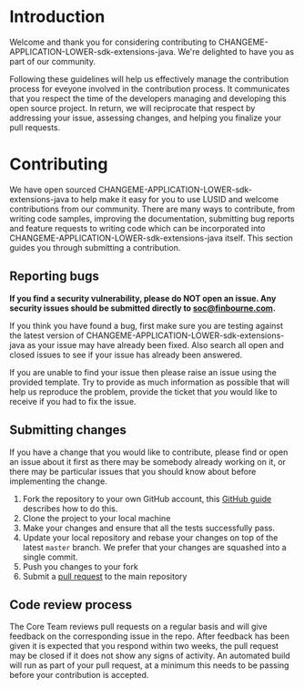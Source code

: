 # Introduction

Welcome and thank you for considering contributing to CHANGEME-APPLICATION-LOWER-sdk-extensions-java.  We're delighted to have you as part of our community.

Following these guidelines will help us effectively manage the contribution process for eveyone involved in the contribution process. It communicates that you respect the time of the developers managing and developing this open source project. In return, we will reciprocate that respect by addressing your issue, assessing changes, and helping you finalize your pull requests.

# Contributing

We have open sourced CHANGEME-APPLICATION-LOWER-sdk-extensions-java to help make it easy for you to use LUSID and welcome contributions from our community. There are many ways to contribute, from writing code samples, improving the documentation, submitting bug reports and feature requests to writing code which can be incorporated into CHANGEME-APPLICATION-LOWER-sdk-extensions-java itself. This section guides you through submitting a contribution.

## Reporting bugs

**If you find a security vulnerability, please do NOT open an issue. Any security issues should be submitted directly to soc@finbourne.com.**

If you think you have found a bug, first make sure you are testing against the latest version of CHANGEME-APPLICATION-LOWER-sdk-extensions-java as your issue may have already been fixed. Also search all open and closed issues to see if your issue has already been answered.

If you are unable to find your issue then please raise an issue using the provided template. Try to provide as much information as possible that will help us reproduce the problem, provide the ticket that _you_ would like to receive if you had to fix the issue.

## Submitting changes

If you have a change that you would like to contribute, please find or open an issue about it first as there may be somebody already working on it, or there may be particular issues that you should know about before implementing the change.

1. Fork the repository to your own GitHub account, this [GitHub guide](https://help.github.com/en/articles/fork-a-repo) describes how to do this.
1. Clone the project to your local machine
1. Make your changes and ensure that all the tests successfully pass.
1. Update your local repository and rebase your changes on top of the latest `master` branch. We prefer that your changes are squashed into a single commit.
1. Push you changes to your fork
1. Submit a [pull request](https://help.github.com/en/articles/about-pull-requests) to the main repository

## Code review process

The Core Team reviews pull requests on a regular basis and will give feedback on the corresponding issue in the repo. After feedback has been given it is expected that you respond within two weeks, the pull request may be closed if it does not show any signs of activity. An automated build will run as part of your pull request, at a minimum this needs to be passing before your contribution is accepted. 
